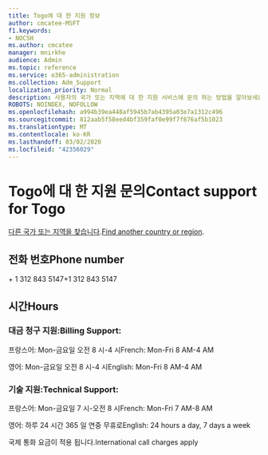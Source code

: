```yaml
---
title: Togo에 대 한 지원 정보
author: cmcatee-MSFT
f1.keywords:
- NOCSH
ms.author: cmcatee
manager: mnirkhe
audience: Admin
ms.topic: reference
ms.service: o365-administration
ms.collection: Adm_Support
localization_priority: Normal
description: 사용자의 국가 또는 지역에 대 한 지원 서비스에 문의 하는 방법을 알아보세요.
ROBOTS: NOINDEX, NOFOLLOW
ms.openlocfilehash: a994b39ea448af5945b7ab4395a03e7a1312c496
ms.sourcegitcommit: 812aab5f58eed4bf359faf0e99f7f876af5b1023
ms.translationtype: MT
ms.contentlocale: ko-KR
ms.lasthandoff: 03/02/2020
ms.locfileid: "42356029"
---
```

# <a name="contact-support-for-togo"></a><span data-ttu-id="81c4b-103">Togo에 대 한 지원 문의</span><span class="sxs-lookup"><span data-stu-id="81c4b-103">Contact support for Togo</span></span>

<span data-ttu-id="81c4b-104">[다른 국가 또는 지역을 찾습니다](../contact-support-for-business-products.md).</span><span class="sxs-lookup"><span data-stu-id="81c4b-104">[Find another country or region](../contact-support-for-business-products.md).</span></span>

## <a name="phone-number"></a><span data-ttu-id="81c4b-105">전화 번호</span><span class="sxs-lookup"><span data-stu-id="81c4b-105">Phone number</span></span>
<span data-ttu-id="81c4b-106">+ 1 312 843 5147</span><span class="sxs-lookup"><span data-stu-id="81c4b-106">+1 312 843 5147</span></span>

## <a name="hours"></a><span data-ttu-id="81c4b-107">시간</span><span class="sxs-lookup"><span data-stu-id="81c4b-107">Hours</span></span>
### <a name="billing-support"></a><span data-ttu-id="81c4b-108">대금 청구 지원:</span><span class="sxs-lookup"><span data-stu-id="81c4b-108">Billing Support:</span></span>

<span data-ttu-id="81c4b-109">프랑스어: Mon-금요일 오전 8 시-4 시</span><span class="sxs-lookup"><span data-stu-id="81c4b-109">French: Mon-Fri 8 AM-4 AM</span></span>

<span data-ttu-id="81c4b-110">영어: Mon-금요일 오전 8 시-4 시</span><span class="sxs-lookup"><span data-stu-id="81c4b-110">English: Mon-Fri 8 AM-4 AM</span></span>

### <a name="technical-support"></a><span data-ttu-id="81c4b-111">기술 지원:</span><span class="sxs-lookup"><span data-stu-id="81c4b-111">Technical Support:</span></span>

<span data-ttu-id="81c4b-112">프랑스어: Mon-금요일 7 시-오전 8 시</span><span class="sxs-lookup"><span data-stu-id="81c4b-112">French: Mon-Fri 7 AM-8 AM</span></span>

<span data-ttu-id="81c4b-113">영어: 하루 24 시간 365 일 연중 무휴로</span><span class="sxs-lookup"><span data-stu-id="81c4b-113">English: 24 hours a day, 7 days a week</span></span>

<span data-ttu-id="81c4b-114">국제 통화 요금이 적용 됩니다.</span><span class="sxs-lookup"><span data-stu-id="81c4b-114">International call charges apply</span></span>
